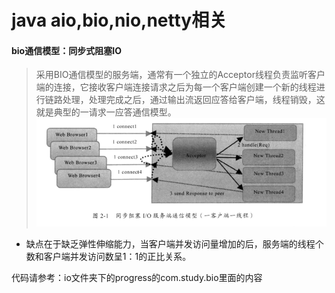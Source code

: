 # java aio,bio,nio,netty相关

#### bio通信模型：同步式阻塞IO
> 采用BIO通信模型的服务端，通常有一个独立的Acceptor线程负责监听客户端的连接，它接收客户端连接请求之后为每一个客户端创建一个新的线程进行链路处理，处理完成之后，通过输出流返回应答给客户端，线程销毁，这就是典型的一请求一应答通信模型。
![bio通信模型图](../png/bio.png)

* 缺点在于缺乏弹性伸缩能力，当客户端并发访问量增加的后，服务端的线程个数和客户端并发访问数呈1：1的正比关系。  

代码请参考：io文件夹下的progress的com.study.bio里面的内容